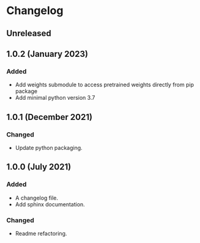 # Changelog

## Unreleased

## 1.0.2 (January 2023)

### Added

 - Add weights submodule to access pretrained weights directly from pip package
 - Add minimal python version 3.7

## 1.0.1 (December 2021)

### Changed

 - Update python packaging.


## 1.0.0 (July 2021)

### Added

- A changelog file.
- Add sphinx documentation.

### Changed

- Readme refactoring.
